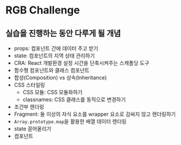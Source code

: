 # RGB Challenge

## 실습을 진행하는 동안 다루게 될 개념

- props: 컴포넌트 간에 데이터 주고 받기
- state: 컴포넌트의 지역 상태 관리하기
- CRA: React 개발환경 설정 시간을 단축시켜주는 스캐폴딩 도구
- 함수형 컴포넌트와 클래스 컴포넌트
- 합성(Composition) vs 상속(Inheritance)
- CSS 스타일링
  - CSS 모듈: CSS 모듈화하기
  - classnames: CSS 클래스를 동적으로 변경하기
- 조건부 렌더링
- Fragment: 둘 이상의 자식 요소를 wrapper 요소로 감싸지 않고 렌더링하기
- `Array.prototype.map`을 활용한 배열 데이터 렌더링
- state 끌어올리기
- 컴포넌트

